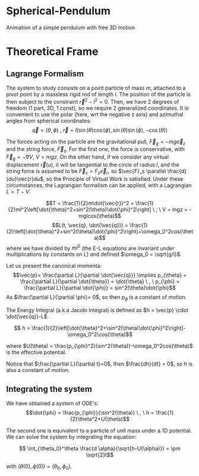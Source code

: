 # Spherical-Pendulum
Animation of a simple pendulum with free 3D motion

# Theoretical Frame
## Lagrange Formalism
The system to study consists on a point particle of mass $m$, attached to a pivot point by a massless rigid rod of length $l$. The position of the particle is then subject to the constraint $\vec{r}^2-l^2 = 0$. Then, we have 2 degrees of freedom (1 part, 3D, 1 const), so we require 2 generalized coordinates. It is convenient to use the polar (here, wrt the negative z axis) and azimuthal angles from spherical coordinates: 
$$\vec{q} = (\theta, \phi) \ , \ \vec{r} = l(\sin(\theta)\cos(\phi), \sin(\theta)\sin(\phi), -\cos(\theta))$$

The forces acting on the particle are the gravitational pull, $\vec{F}_g = -mg\vec{e}_z$ and the string force, $\vec{F}_s$. For the first one, the force is conservative, with $\vec{F}_g = -\nabla V$, $V = mgz$. On the other hand, if we consider any virtual displacement $\vec{r}(u)$, it will be tangential to the circle of radius $l$, and the string force is assumed to be $\vec{F}_s = F_s \vec{e}_r$, so $\vec{F}_s \parallel \frac{d}{du}\vec{r}du$, so the Principle of Virtual Work is satisfied. Under these circumstances, the Lagrangian formalism can be applied, with a Lagrangian $L = T-V$.

$$T = \frac{1}{2}m\dot{\vec{r}}^2 = \frac{1}{2}ml^2\left[\dot{\theta}^2+sin^2(\theta)\dot{\phi}^2\right] \ ; \ V = mgz = -mglcos(\theta)$$
$$L(t, \vec{q}, \dot{\vec{q}}) = \frac{1}{2}\left[\dot{\theta}^2+sin^2(\theta)\dot{\phi}^2\right]+\omega_0^2cos(\theta)$$
 where we have divided by $ml^2$ (the E-L equations are invariant under multiplications by constants on $L$) and defined $\omega_0 = \sqrt{g/l}$.

 Let us present the canonical momenta: 
 $$\vec{p}= \frac{\partial L}{\partial \dot{\vec{q}}} \implies p_{\theta} = \frac{\partial L}{\partial \dot{\theta}} = \dot{\theta} \ , \  p_{\phi} = \frac{\partial L}{\partial \dot{\phi}} = sin^2(\theta)\dot{\phi}$$
 As $\frac{\partial L}{\partial \phi}= 0$, so then $p_{\phi}$ is a constant of motion.

 The Energy Integral (a.k.a Jacobi Integral) is defined as $h = \vec{p} \cdot \dot{\vec{q}}-L$. 

 $$ h = \frac{1}{2}\left[\dot{\theta}^2+\sin^2(\theta)\dot{\phi}^2\right]-\omega_0^2\cos(\theta)$$

 where $U(\theta) = \frac{p_{\phi}^2}{sin^2(\theta)}-\omega_0^2cos(\theta)$ is the effective potential.

 Notice that $\frac{\partial L}{\partial t}=0$, then $\frac{dh}{dt} = 0$, so $h$ is also a constant of motion.

 ## Integrating the system
 We have obtained a system of ODE's:
 $$\dot{\phi} = \frac{p_{\phi}}{\sin^2(\theta)} \ , \ h = \frac{1}{2}\theta^2+U(\theta)$$

The second one is equivalent to a particle of unit mass under a 1D potential. We can solve the system by integrating the equation: 

$$ \int_{\theta_0}^\theta \frac{d \alpha}{\sqrt{h-U(\alpha)}} = \pm \sqrt{2}t$$

with $(\theta(0), \phi(0)) = (\theta_0, \phi_0)$.
